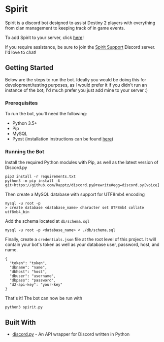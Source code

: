 # Spirit

Spirit is a discord bot designed to assist Destiny 2 players with everything from clan management to keeping track of in game events.

To add Spirit to your server, click [here](https://discordapp.com/oauth2/authorize?client_id=335084645743984641&scope=bot&permissions=523344)!

If you require assistance, be sure to join the [Spirit Support](https://discord.gg/GXCFpkr) Discord server. I'd love to chat!

## Getting Started
Below are the steps to run the bot. Ideally you would be doing this for development/testing purposes,
as I would prefer it if you didn't run an instance of the bot; I'd much prefer you just add mine to
your server :)

### Prerequisites
To run the bot, you'll need the following:
- Python 3.5+
- Pip
- MySQL
- Pyest (installation instructions can be found [here](https://www.github.com/jgayfer/pydest))

### Running the Bot
Install the required Python modules with Pip, as well as the latest version of Discord.py
```
pip3 install -r requirements.txt
python3 -m pip install -U git+https://github.com/Rapptz/discord.py@rewrite#egg=discord.py[voice]
```
Then create a MySQL database with support for UTF8mb4 encoding
```
mysql -u root -p
> create database <database_name> character set UTF8mb4 collate utf8mb4_bin
```
 Add the schema located at `db/schema.sql`
```
mysql -u root -p <database_name> < ./db/schema.sql
```

Finally, create a `credentials.json` file at the root level of this project.
It will contain your bot's token as well as your database user, password, host, and name.
```
{
  "token": "token",
  "dbname": "name",
  "dbhost": "host",
  "dbuser": "username",
  "dbpass": "password",
  "d2-api-key": "your-key"
}

```
That's it! The bot can now be run with
```
python3 spirit.py
```

## Built With
- [discord.py](https://github.com/Rapptz/discord.py) - An API wrapper for Discord written in Python

